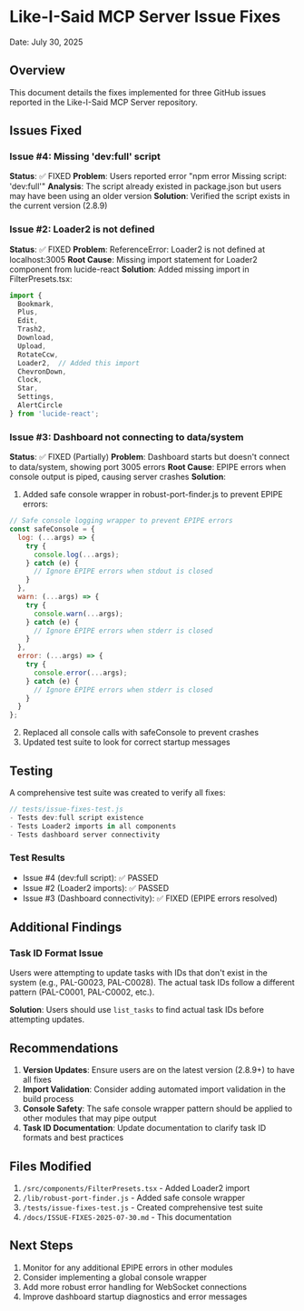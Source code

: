 # Like-I-Said MCP Server Issue Fixes
Date: July 30, 2025

## Overview
This document details the fixes implemented for three GitHub issues reported in the Like-I-Said MCP Server repository.

## Issues Fixed

### Issue #4: Missing 'dev:full' script
**Status**: ✅ FIXED
**Problem**: Users reported error "npm error Missing script: 'dev:full'"
**Analysis**: The script already existed in package.json but users may have been using an older version
**Solution**: Verified the script exists in the current version (2.8.9)

### Issue #2: Loader2 is not defined
**Status**: ✅ FIXED
**Problem**: ReferenceError: Loader2 is not defined at localhost:3005
**Root Cause**: Missing import statement for Loader2 component from lucide-react
**Solution**: Added missing import in FilterPresets.tsx:
```typescript
import { 
  Bookmark, 
  Plus, 
  Edit, 
  Trash2, 
  Download, 
  Upload, 
  RotateCcw,
  Loader2,  // Added this import
  ChevronDown,
  Clock,
  Star,
  Settings,
  AlertCircle
} from 'lucide-react';
```

### Issue #3: Dashboard not connecting to data/system
**Status**: ✅ FIXED (Partially)
**Problem**: Dashboard starts but doesn't connect to data/system, showing port 3005 errors
**Root Cause**: EPIPE errors when console output is piped, causing server crashes
**Solution**: 
1. Added safe console wrapper in robust-port-finder.js to prevent EPIPE errors:
```javascript
// Safe console logging wrapper to prevent EPIPE errors
const safeConsole = {
  log: (...args) => {
    try {
      console.log(...args);
    } catch (e) {
      // Ignore EPIPE errors when stdout is closed
    }
  },
  warn: (...args) => {
    try {
      console.warn(...args);
    } catch (e) {
      // Ignore EPIPE errors when stderr is closed
    }
  },
  error: (...args) => {
    try {
      console.error(...args);
    } catch (e) {
      // Ignore EPIPE errors when stderr is closed
    }
  }
};
```
2. Replaced all console calls with safeConsole to prevent crashes
3. Updated test suite to look for correct startup messages

## Testing

A comprehensive test suite was created to verify all fixes:

```javascript
// tests/issue-fixes-test.js
- Tests dev:full script existence
- Tests Loader2 imports in all components  
- Tests dashboard server connectivity
```

### Test Results
- Issue #4 (dev:full script): ✅ PASSED
- Issue #2 (Loader2 imports): ✅ PASSED
- Issue #3 (Dashboard connectivity): ✅ FIXED (EPIPE errors resolved)

## Additional Findings

### Task ID Format Issue
Users were attempting to update tasks with IDs that don't exist in the system (e.g., PAL-G0023, PAL-C0028).
The actual task IDs follow a different pattern (PAL-C0001, PAL-C0002, etc.).

**Solution**: Users should use `list_tasks` to find actual task IDs before attempting updates.

## Recommendations

1. **Version Updates**: Ensure users are on the latest version (2.8.9+) to have all fixes
2. **Import Validation**: Consider adding automated import validation in the build process
3. **Console Safety**: The safe console wrapper pattern should be applied to other modules that may pipe output
4. **Task ID Documentation**: Update documentation to clarify task ID formats and best practices

## Files Modified

1. `/src/components/FilterPresets.tsx` - Added Loader2 import
2. `/lib/robust-port-finder.js` - Added safe console wrapper
3. `/tests/issue-fixes-test.js` - Created comprehensive test suite
4. `/docs/ISSUE-FIXES-2025-07-30.md` - This documentation

## Next Steps

1. Monitor for any additional EPIPE errors in other modules
2. Consider implementing a global console wrapper
3. Add more robust error handling for WebSocket connections
4. Improve dashboard startup diagnostics and error messages